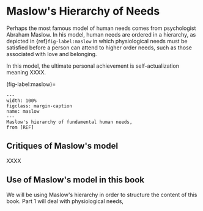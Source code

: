 # Maslow's Hierarchy of Needs

Perhaps the most famous model of human needs comes from psychologist Abraham Maslow.
In his model,
human needs are ordered in a hierarchy,
as depicted in {ref}```fig-label:maslow```
in which physiological needs must be satisfied 
before a person can attend to higher order needs,
such as those associated with love and belonging.

In this model, 
the ultimate personal achievement is self-actualization
meaning XXXX.


(fig-label:maslow)=
```{figure} ../../images/1_Introduction/Maslow.png
---
width: 100%
figclass: margin-caption
name: maslow
---
Maslow's hierarchy of fundamental human needs,
from [REF]
```

## Critiques of Maslow's model

XXXX

## Use of Maslow's model in this book

We will be using Maslow's hierarchy in order to structure the content of this book.
Part 1 will deal with physiological needs,
 

